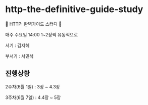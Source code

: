 # http-the-definitive-guide-study
👊 HTTP: 완벽가이드 스터디 👊

매주 수요일 14:00 1~2장씩 유동적으로

서기 : 김지혜

부서기 : 서민석

## 진행상황
2주차(6월 1일) : 3장 ~ 4.3장

3주차(6월 7일) : 4.4장 ~ 5장
